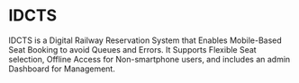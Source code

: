 # IDCTS
IDCTS is a Digital Railway Reservation System that Enables Mobile-Based Seat Booking to avoid
Queues and Errors. It Supports Flexible Seat selection, Offline Access for Non-smartphone users, and
includes an admin Dashboard for Management.
